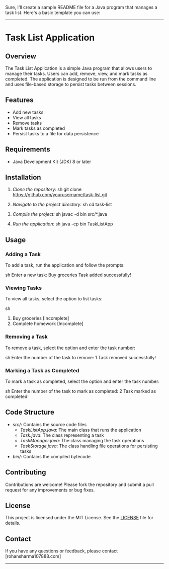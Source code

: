 Sure, I'll create a sample README file for a Java program that manages a task list. Here's a basic template you can use:

---

# Task List Application

## Overview

The Task List Application is a simple Java program that allows users to manage their tasks. Users can add, remove, view, and mark tasks as completed. The application is designed to be run from the command line and uses file-based storage to persist tasks between sessions.

## Features

- Add new tasks
- View all tasks
- Remove tasks
- Mark tasks as completed
- Persist tasks to a file for data persistence

## Requirements

- Java Development Kit (JDK) 8 or later

## Installation

1. *Clone the repository:*
   sh
   git clone https://github.com/yourusername/task-list.git
   
2. *Navigate to the project directory:*
   sh
   cd task-list
   
3. *Compile the project:*
   sh
   javac -d bin src/*.java
   
4. *Run the application:*
   sh
   java -cp bin TaskListApp
   

## Usage

### Adding a Task

To add a task, run the application and follow the prompts:

sh
Enter a new task: Buy groceries
Task added successfully!


### Viewing Tasks

To view all tasks, select the option to list tasks:

sh
1. Buy groceries [Incomplete]
2. Complete homework [Incomplete]


### Removing a Task

To remove a task, select the option and enter the task number:

sh
Enter the number of the task to remove: 1
Task removed successfully!


### Marking a Task as Completed

To mark a task as completed, select the option and enter the task number:

sh
Enter the number of the task to mark as completed: 2
Task marked as completed!


## Code Structure

- *src/*: Contains the source code files
  - *TaskListApp.java*: The main class that runs the application
  - *Task.java*: The class representing a task
  - *TaskManager.java*: The class managing the task operations
  - *TaskStorage.java*: The class handling file operations for persisting tasks
- *bin/*: Contains the compiled bytecode

## Contributing

Contributions are welcome! Please fork the repository and submit a pull request for any improvements or bug fixes.

## License

This project is licensed under the MIT License. See the [LICENSE](LICENSE) file for details.

## Contact

If you have any questions or feedback, please contact [rohansharma107888.com]

---
